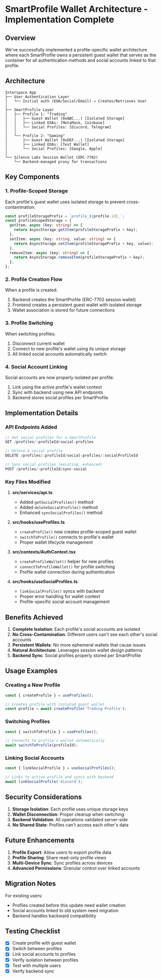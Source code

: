 # SmartProfile Wallet Architecture - Implementation Complete

## Overview

We've successfully implemented a profile-specific wallet architecture where each SmartProfile owns a persistent guest wallet that serves as the container for all authentication methods and social accounts linked to that profile.

## Architecture

```
Interspace App
├── User Authentication Layer
│   └── Initial auth (EOA/Social/Email) → Creates/Retrieves User
│
├── SmartProfile Layer
│   ├── Profile 1: "Trading"
│   │   ├── Guest Wallet (0xABC...) [Isolated Storage]
│   │   ├── Linked EOAs: [MetaMask, Coinbase]
│   │   └── Social Profiles: [Discord, Telegram]
│   │
│   └── Profile 2: "Gaming"
│       ├── Guest Wallet (0xDEF...) [Isolated Storage]
│       ├── Linked EOAs: [Test Wallet]
│       └── Social Profiles: [Google, Apple]
│
└── Silence Labs Session Wallet (ERC-7702)
    └── Backend-managed proxy for transactions
```

## Key Components

### 1. Profile-Scoped Storage

Each profile's guest wallet uses isolated storage to prevent cross-contamination:

```typescript
const profileStoragePrefix = `profile_${profile.id}_`;
const profileScopedStorage = {
  getItem: async (key: string) => {
    return AsyncStorage.getItem(profileStoragePrefix + key);
  },
  setItem: async (key: string, value: string) => {
    return AsyncStorage.setItem(profileStoragePrefix + key, value);
  },
  removeItem: async (key: string) => {
    return AsyncStorage.removeItem(profileStoragePrefix + key);
  },
};
```

### 2. Profile Creation Flow

When a profile is created:
1. Backend creates the SmartProfile (ERC-7702 session wallet)
2. Frontend creates a persistent guest wallet with isolated storage
3. Wallet association is stored for future connections

### 3. Profile Switching

When switching profiles:
1. Disconnect current wallet
2. Connect to new profile's wallet using its unique storage
3. All linked social accounts automatically switch

### 4. Social Account Linking

Social accounts are now properly isolated per profile:
1. Link using the active profile's wallet context
2. Sync with backend using new API endpoints
3. Backend stores social profiles per SmartProfile

## Implementation Details

### API Endpoints Added

```typescript
// Get social profiles for a SmartProfile
GET /profiles/:profileId/social-profiles

// Delete a social profile
DELETE /profiles/:profileId/social-profiles/:socialProfileId

// Sync social profiles (existing, enhanced)
POST /profiles/:profileId/sync-social
```

### Key Files Modified

1. **src/services/api.ts**
   - Added `getSocialProfiles()` method
   - Added `deleteSocialProfile()` method
   - Enhanced `syncSocialProfiles()` method

2. **src/hooks/useProfiles.ts**
   - `createProfile()` now creates profile-scoped guest wallet
   - `switchToProfile()` connects to profile's wallet
   - Proper wallet lifecycle management

3. **src/contexts/AuthContext.tsx**
   - `createProfileWallet()` helper for new profiles
   - `connectToProfileWallet()` for profile switching
   - Profile wallet connection during authentication

4. **src/hooks/useSocialProfiles.ts**
   - `linkSocialProfile()` syncs with backend
   - Proper error handling for wallet context
   - Profile-specific social account management

## Benefits Achieved

1. **Complete Isolation**: Each profile's social accounts are isolated
2. **No Cross-Contamination**: Different users can't see each other's social accounts
3. **Persistent Wallets**: No more ephemeral wallets that cause issues
4. **Natural Architecture**: Leverages session wallet design patterns
5. **Backend Sync**: Social profiles properly stored per SmartProfile

## Usage Examples

### Creating a New Profile

```typescript
const { createProfile } = useProfiles();

// Creates profile with isolated guest wallet
const profile = await createProfile('Trading Profile');
```

### Switching Profiles

```typescript
const { switchToProfile } = useProfiles();

// Connects to profile's wallet automatically
await switchToProfile(profileId);
```

### Linking Social Accounts

```typescript
const { linkSocialProfile } = useSocialProfiles();

// Links to active profile and syncs with backend
await linkSocialProfile('discord');
```

## Security Considerations

1. **Storage Isolation**: Each profile uses unique storage keys
2. **Wallet Disconnection**: Proper cleanup when switching
3. **Backend Validation**: All operations validated server-side
4. **No Shared State**: Profiles can't access each other's data

## Future Enhancements

1. **Profile Export**: Allow users to export profile data
2. **Profile Sharing**: Share read-only profile views
3. **Multi-Device Sync**: Sync profiles across devices
4. **Advanced Permissions**: Granular control over linked accounts

## Migration Notes

For existing users:
- Profiles created before this update need wallet creation
- Social accounts linked to old system need migration
- Backend handles backward compatibility

## Testing Checklist

- [x] Create profile with guest wallet
- [x] Switch between profiles
- [x] Link social accounts to profiles
- [x] Verify isolation between profiles
- [x] Test with multiple users
- [x] Verify backend sync
